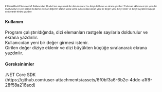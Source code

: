 <span style="font-size:0.5em;"> # PatikaWeek5Homework1, 
Kullanıcıdan 10 adet tam sayı alarak bir dizi oluşturur, bu diziyi doldurur ve ekrana yazdırır. 11 eleman eklenmesi için yeni dizi oluştururlur ve yeni diziye ilk dizinin eleman değerleri atanır. Daha sonra kullanıcıdan alınan yeni bir değeri yeni diziye ekler ve diziyi büyükten küçüğe sıralayarak ekrana yazdırır.<br>
<H4>Kullanım</H4>
Program çalıştırıldığında, dizi elemanları rastgele sayılarla doldurulur ve ekrana yazdırılır.<br>
Kullanıcıdan yeni bir değer girmesi istenir.<br>
Girilen değer diziye eklenir ve dizi büyükten küçüğe sıralanarak ekrana yazdırılır.<br>
<H4>Gereksinimler</H4>
.NET Core SDK<br>

</span>
<img>(https://github.com/user-attachments/assets/6f0bf3a6-6b2e-4ddc-a1f8-28f58a216acd)

